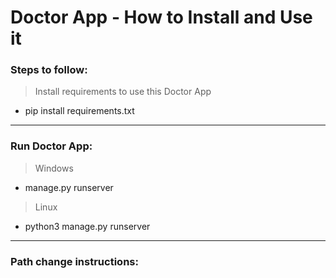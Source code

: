 # Doctor App - How to Install and Use it

### Steps to follow:
 > Install requirements to use this Doctor App
 - pip install requirements.txt
 
 ***
 ### Run Doctor App:
  > Windows 
  - manage.py runserver
  
  > Linux
  - python3 manage.py runserver
  
  ***
  ### Path change instructions:
